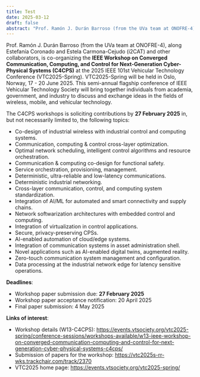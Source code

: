 ```yaml
---
title: Test
date: 2025-03-12
draft: false
abstract: "Prof. Ramón J. Durán Barroso (from the UVa team at ONOFRE-4), along Estefanía Coronado and Estela Carmona-Cejudo (i2CAT) and other collaborators, is co-organizing the **IEEE Workshop on Converged Communication, Computing, and Control for Next-Generation Cyber-Physical Systems (C4CPS)** at the 2025 IEEE 101st Vehicular Technology Conference (VTC2025-Spring). VTC2025-Spring will be held in Oslo, Norway, 17 - 20 June 2025. This semi-annual flagship conference of IEEE Vehicular Technology Society will bring together individuals from academia, government, and industry to discuss and exchange ideas in the fields of wireless, mobile, and vehicular technology. The deadline for submissions to the workshop is on **27 February 2025**."
---
```


Prof. Ramón J. Durán Barroso (from the UVa team at ONOFRE-4), along Estefanía Coronado and Estela Carmona-Cejudo (i2CAT) and other collaborators, is co-organizing the **IEEE Workshop on Converged Communication, Computing, and Control for Next-Generation Cyber-Physical Systems (C4CPS)** at the 2025 IEEE 101st Vehicular Technology Conference (VTC2025-Spring). VTC2025-Spring will be held in Oslo, Norway, 17 - 20 June 2025. This semi-annual flagship conference of IEEE Vehicular Technology Society will bring together individuals from academia, government, and industry to discuss and exchange ideas in the fields of wireless, mobile, and vehicular technology. 

The C4CPS workshops is soliciting contributions by **27 February 2025** in, but not necessarily limited to, the following topics:
- Co-design of industrial wireless with industrial control and computing systems.
- Communication, computing & control cross-layer optimization.
- Optimal network scheduling, intelligent control algorithms and resource orchestration.
- Communication & computing co-design for functional safety.
- Service orchestration, provisioning, management.
- Deterministic, ultra-reliable and low-latency communications.
- Deterministic industrial networking.
- Cross-layer communication, control, and computing system standardization.
- Integration of AI/ML for automated and smart connectivity and supply chains.
- Network softwarization architectures with embedded control and computing.
- Integration of virtualization in control applications.
- Secure, privacy-preserving CPSs.
- AI-enabled automation of cloud/edge systems.
- Integration of communication systems in asset administration shell.
- Novel applications such as AI-enabled digital twins, augmented reality.
- Zero-touch communication system management and configuration.
- Data processing at the industrial network edge for latency sensitive operations.

**Deadlines**:
- Workshop paper submission due: **27 February 2025**
- Workshop paper acceptance notification: 20 April 2025
- Final paper submission: 4 May 2025

**Links of interest**:
- Workshop details (W13-C4CPS): https://events.vtsociety.org/vtc2025-spring/conference-sessions/workshops-available/w13-ieee-workshop-on-converged-communication-computing-and-control-for-next-generation-cyber-physical-systems-c4cps/
- Submission of papers for the workshop: https://vtc2025s-rr-wks.trackchair.com/track/2370
- VTC2025 home page: https://events.vtsociety.org/vtc2025-spring/

<!--more-->
